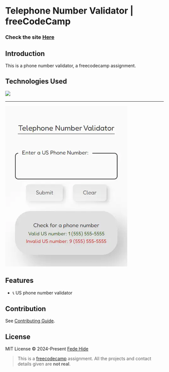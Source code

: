 # Telephone Number Validator | freeCodeCamp

### Check the site [Here](https://phone-number-validator-chi.vercel.app/ " US phone number validator")

## Introduction
This is a phone number validator, a freecodecamp assignment.

## Technologies Used
<div>
	<a href="https://skillicons.dev">
		<img src="https://skillicons.dev/icons?i=nextjs,ts,sass" />
	</a>
</div>

------------

[![phone-number-validator-screenshot.webp](https://raw.githubusercontent.com/FedeHide/phone-number-validator/main/public/assets/phone-number-validator-screenshot.webp)](https://phone-number-validator-chi.vercel.app/)

## Features

- 📞 US phone number validator

## Contribution

See [Contributing Guide](CONTRIBUTING.md).

## License

MIT License © 2024-Present [Fede Hide](https://github.com/FedeHide)

> This is a [freecodecamp](https://www.freecodecamp.org/ "freecodecamp") assignment. All the projects and contact details given are **not real**.